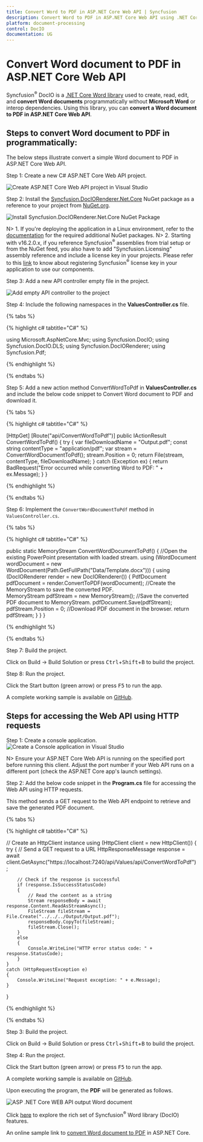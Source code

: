 ```yaml
---
title: Convert Word to PDF in ASP.NET Core Web API | Syncfusion
description: Convert Word to PDF in ASP.NET Core Web API using .NET Core Word (DocIO) library without Microsoft Word or interop dependencies.
platform: document-processing
control: DocIO
documentation: UG
---
```


# Convert Word document to PDF in ASP.NET Core Web API

Syncfusion<sup>&reg;</sup> DocIO is a [.NET Core Word library](https://www.syncfusion.com/document-processing/word-framework/net-core/word-library) used to create, read, edit, and **convert Word documents** programmatically without **Microsoft Word** or interop dependencies. Using this library, you can **convert a Word document to PDF in ASP.NET Core Web API**.

## Steps to convert Word document to PDF in programmatically:

The below steps illustrate convert a simple Word document to PDF in ASP.NET Core Web API.

Step 1: Create a new C# ASP.NET Core Web API project.

![Create ASP.NET Core Web API project in Visual Studio](ASP-NET-Core-WEB-API-images/ASP-NET-Core-Web-API-template.png)

Step 2: Install the [Syncfusion.DocIORenderer.Net.Core](https://www.nuget.org/packages/Syncfusion.DocIORenderer.Net.Core) NuGet package as a reference to your project from [NuGet.org](https://www.nuget.org).

![Install Syncfusion.DocIORenderer.Net.Core NuGet Package](ASP-NET-Core-WEB-API-images/Word-to-PDF-Nuget-Package.png)

N> 1. If you're deploying the application in a Linux environment, refer to the [documentation](https://help.syncfusion.com/document-processing/word/conversions/word-to-image/net/nuget-packages-required-word-to-image#additional-nuget-packages-required-for-linux) for the required additional NuGet packages.
N> 2. Starting with v16.2.0.x, if you reference Syncfusion<sup>&reg;</sup> assemblies from trial setup or from the NuGet feed, you also have to add "Syncfusion.Licensing" assembly reference and include a license key in your projects. Please refer to this [link](https://help.syncfusion.com/common/essential-studio/licensing/overview) to know about registering Syncfusion<sup>&reg;</sup> license key in your application to use our components.

Step 3: Add a new API controller empty file in the project.

![Add empty API controller to the project](ASP-NET-Core-WEB-API-images/Word-to-PDF-new-controller.png)

Step 4: Include the following namespaces in the **ValuesController.cs** file.

{% tabs %}

{% highlight c# tabtitle="C#" %}

using Microsoft.AspNetCore.Mvc;
using Syncfusion.DocIO;
using Syncfusion.DocIO.DLS;
using Syncfusion.DocIORenderer;
using Syncfusion.Pdf;

{% endhighlight %}

{% endtabs %}

Step 5: Add a new action method ConvertWordToPdf in **ValuesController.cs** and include the below code snippet to Convert Word document to PDF and download it.

{% tabs %}

{% highlight c# tabtitle="C#" %}

[HttpGet]
[Route("api/ConvertWordToPdf")]
public IActionResult ConvertWordToPdf()
{
    try
    {
        var fileDownloadName = "Output.pdf";
        const string contentType = "application/pdf";
        var stream = ConvertWordDocumentToPdf();
        stream.Position = 0;
        return File(stream, contentType, fileDownloadName);
    }
    catch (Exception ex)
    {
        return BadRequest("Error occurred while converting Word to PDF: " + ex.Message);
    }
}
 
{% endhighlight %}

{% endtabs %}

Step 6: Implement the `ConvertWordDocumentToPdf` method in `ValuesController.cs`.
 
{% tabs %}

{% highlight c# tabtitle="C#" %}

public static MemoryStream ConvertWordDocumentToPdf()
{
    //Open the existing PowerPoint presentation with loaded stream.
    using (WordDocument wordDocument = new WordDocument(Path.GetFullPath("Data/Template.docx")))
    {
        using (DocIORenderer render = new DocIORenderer())
        {
            PdfDocument pdfDocument = render.ConvertToPDF(wordDocument);
            //Create the MemoryStream to save the converted PDF.      
            MemoryStream pdfStream = new MemoryStream();
            //Save the converted PDF document to MemoryStream.
            pdfDocument.Save(pdfStream);
            pdfStream.Position = 0;
            //Download PDF document in the browser.
            return pdfStream;
        }
    }
}

{% endhighlight %}

{% endtabs %}

Step 7: Build the project.

Click on Build → Build Solution or press <kbd>Ctrl</kbd>+<kbd>Shift</kbd>+<kbd>B</kbd> to build the project.

Step 8: Run the project.

Click the Start button (green arrow) or press <kbd>F5</kbd> to run the app.

A complete working sample is available on [GitHub](https://github.com/SyncfusionExamples/DocIO-Examples/tree/main/Word-to-PDF-Conversion/Convert-Word-document-to-PDF/ASP.NET-Core-Web-API/Convert-Word-Document-to-PDF).

## Steps for accessing the Web API using HTTP requests

Step 1: Create a console application.
![Create a Console application in Visual Studio](ASP-NET-Core-WEB-API-images/Console-Template-Net-Core.png)

N> Ensure your ASP.NET Core Web API is running on the specified port before running this client. Adjust the port number if your Web API runs on a different port (check the ASP.NET Core app's launch settings).

Step 2: Add the below code snippet in the **Program.cs** file for accessing the Web API using HTTP requests. 

This method sends a GET request to the Web API endpoint to retrieve and save the generated PDF document.

{% tabs %}

{% highlight c# tabtitle="C#" %}

// Create an HttpClient instance
using (HttpClient client = new HttpClient())
{
    try
    {
        // Send a GET request to a URL
        HttpResponseMessage response = await client.GetAsync("https://localhost:7240/api/Values/api/ConvertWordToPdf");

        // Check if the response is successful
        if (response.IsSuccessStatusCode)
        {
            // Read the content as a string
            Stream responseBody = await response.Content.ReadAsStreamAsync();
            FileStream fileStream = File.Create("../../../Output/Output.pdf");
            responseBody.CopyTo(fileStream);
            fileStream.Close();
        }
        else
        {
            Console.WriteLine("HTTP error status code: " + response.StatusCode);
        }
    }
    catch (HttpRequestException e)
    {
        Console.WriteLine("Request exception: " + e.Message);
    }
}

{% endhighlight %}

{% endtabs %}

Step 3: Build the project.

Click on Build → Build Solution or press <kbd>Ctrl</kbd>+<kbd>Shift</kbd>+<kbd>B</kbd> to build the project.

Step 4: Run the project.

Click the Start button (green arrow) or press <kbd>F5</kbd> to run the app.

A complete working sample is available on [GitHub](https://github.com/SyncfusionExamples/DocIO-Examples/tree/main/Word-to-PDF-Conversion/Convert-Word-document-to-PDF/ASP.NET-Core-Web-API/Client-Application).

Upon executing the program, the **PDF** will be generated as follows.

![ASP .NET Core WEB API output Word document](ASP-NET-Core-WEB-API-images/ASP-NET-Core-Web-API-Output.png)

Click [here](https://www.syncfusion.com/document-processing/word-framework/net) to explore the rich set of Syncfusion<sup>&reg;</sup> Word library (DocIO) features.

An online sample link to [convert Word document to PDF](https://document.syncfusion.com/demos/word/wordtopdf#/tailwind) in ASP.NET Core. 
